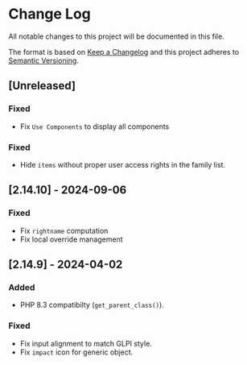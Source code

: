# Change Log

All notable changes to this project will be documented in this file.

The format is based on [Keep a Changelog](http://keepachangelog.com/)
and this project adheres to [Semantic Versioning](http://semver.org/).

## [Unreleased]

### Fixed

- Fix `Use Components` to display all components

### Fixed

-  Hide `items` without proper user access rights in the family list.

## [2.14.10] - 2024-09-06

### Fixed

- Fix ```rightname``` computation
- Fix local override management

## [2.14.9] - 2024-04-02

### Added

- PHP 8.3 compatibilty (```get_parent_class()```).

### Fixed

- Fix input alignment to match GLPI style.
- Fix ```impact``` icon for generic object.
